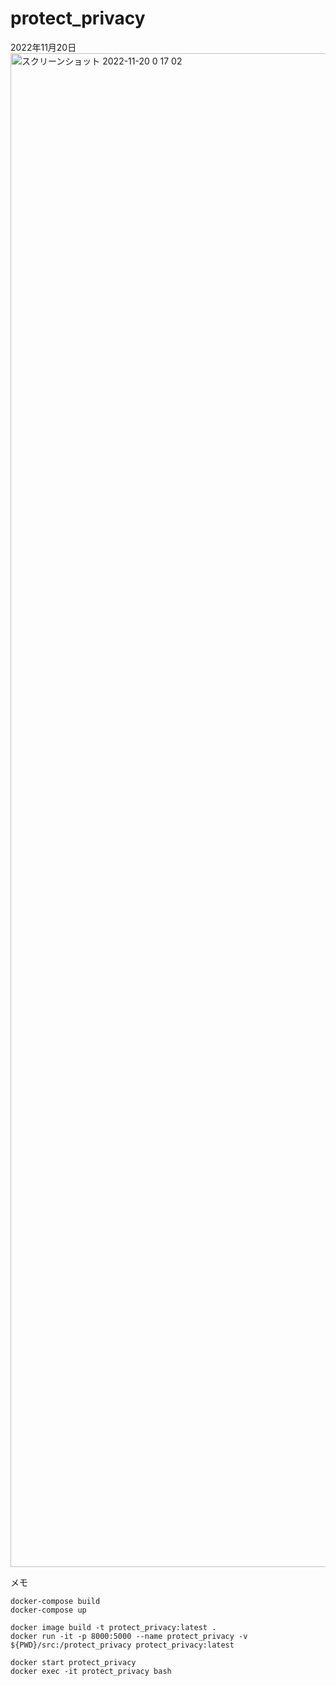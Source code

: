 # protect_privacy

2022年11月20日
<img width="2422" alt="スクリーンショット 2022-11-20 0 17 02" src="https://user-images.githubusercontent.com/43768044/202858859-0623f1af-7d4a-4a89-8193-32ac5a1bbddd.png">

メモ
```
docker-compose build
docker-compose up

docker image build -t protect_privacy:latest .
docker run -it -p 8000:5000 --name protect_privacy -v ${PWD}/src:/protect_privacy protect_privacy:latest

docker start protect_privacy
docker exec -it protect_privacy bash
```
